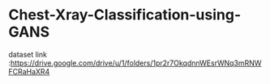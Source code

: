 # Chest-Xray-Classification-using-GANS

dataset link :https://drive.google.com/drive/u/1/folders/1pr2r7OkqdnnWEsrWNq3mRNWFCRaHaXR4
